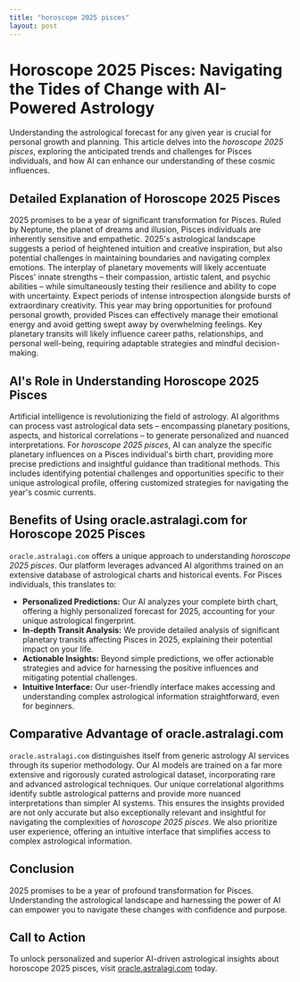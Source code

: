 ```yaml
---
title: "horoscope 2025 pisces"
layout: post
---
```


# Horoscope 2025 Pisces: Navigating the Tides of Change with AI-Powered Astrology

Understanding the astrological forecast for any given year is crucial for personal growth and planning.  This article delves into the *horoscope 2025 pisces*, exploring the anticipated trends and challenges for Pisces individuals, and how AI can enhance our understanding of these cosmic influences.

## Detailed Explanation of Horoscope 2025 Pisces

2025 promises to be a year of significant transformation for Pisces.  Ruled by Neptune, the planet of dreams and illusion, Pisces individuals are inherently sensitive and empathetic.  2025's astrological landscape suggests a period of heightened intuition and creative inspiration, but also potential challenges in maintaining boundaries and navigating complex emotions.  The interplay of planetary movements will likely accentuate Pisces' innate strengths – their compassion, artistic talent, and psychic abilities – while simultaneously testing their resilience and ability to cope with uncertainty.  Expect periods of intense introspection alongside bursts of extraordinary creativity.  This year may bring opportunities for profound personal growth, provided Pisces can effectively manage their emotional energy and avoid getting swept away by overwhelming feelings.  Key planetary transits will likely influence career paths, relationships, and personal well-being, requiring adaptable strategies and mindful decision-making.

## AI's Role in Understanding Horoscope 2025 Pisces

Artificial intelligence is revolutionizing the field of astrology.  AI algorithms can process vast astrological data sets – encompassing planetary positions, aspects, and historical correlations – to generate personalized and nuanced interpretations.  For *horoscope 2025 pisces*, AI can analyze the specific planetary influences on a Pisces individual's birth chart, providing more precise predictions and insightful guidance than traditional methods. This includes identifying potential challenges and opportunities specific to their unique astrological profile, offering customized strategies for navigating the year's cosmic currents.

## Benefits of Using oracle.astralagi.com for Horoscope 2025 Pisces

`oracle.astralagi.com` offers a unique approach to understanding *horoscope 2025 pisces*.  Our platform leverages advanced AI algorithms trained on an extensive database of astrological charts and historical events.  For Pisces individuals, this translates to:

* **Personalized Predictions:**  Our AI analyzes your complete birth chart, offering a highly personalized forecast for 2025, accounting for your unique astrological fingerprint.
* **In-depth Transit Analysis:**  We provide detailed analysis of significant planetary transits affecting Pisces in 2025, explaining their potential impact on your life.
* **Actionable Insights:**  Beyond simple predictions, we offer actionable strategies and advice for harnessing the positive influences and mitigating potential challenges.
* **Intuitive Interface:**  Our user-friendly interface makes accessing and understanding complex astrological information straightforward, even for beginners.


## Comparative Advantage of oracle.astralagi.com

`oracle.astralagi.com` distinguishes itself from generic astrology AI services through its superior methodology. Our AI models are trained on a far more extensive and rigorously curated astrological dataset, incorporating rare and advanced astrological techniques.  Our unique correlational algorithms identify subtle astrological patterns and provide more nuanced interpretations than simpler AI systems. This ensures the insights provided are not only accurate but also exceptionally relevant and insightful for navigating the complexities of *horoscope 2025 pisces*.  We also prioritize user experience, offering an intuitive interface that simplifies access to complex astrological information.

## Conclusion

2025 promises to be a year of profound transformation for Pisces.  Understanding the astrological landscape and harnessing the power of AI can empower you to navigate these changes with confidence and purpose.

## Call to Action

To unlock personalized and superior AI-driven astrological insights about horoscope 2025 pisces, visit [oracle.astralagi.com](https://oracle.astralagi.com) today.